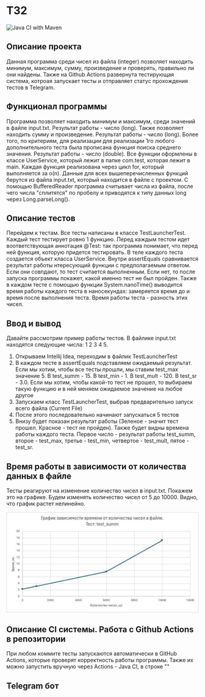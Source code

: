 # ТЗ2


![Java CI with Maven](https://github.com/maxim-safonov/maven/actions/workflows/maven.yml/badge.svg)

## Описание проекта
Данная программа среди чисел из файла (integer) позволяет находить минимум, максимум, сумму, произведение и проверять, правильно ли они найдены. Также на Github Actions развернута тестирующая система, котроая запускает тесты и отправляет статус прохождения тестов в Telegram.

## Функционал программы
Программа позволяет находить минимум и максимум, среди значений в файле input.txt. Результат работы - число (long). Также позволяет находить сумму и произведение. Результат работы - число (long). Более того, по критериям, для реализации для реализации 1го любого дополнительного теста была прописана функция поиска среднего значения. Результат работы - число (double). Все функции оформлены в классе UserService, который лежит в папке сom.test, которая лежит в main. Каждая функция реализована через цикл for, который выполняется за o(n). Данные для всех вышеперечисленных функций берутся из файла input.txt, который находится в файле с проектом. С помощью BufferedReader программа считывает числа из файла, после чего числа "сплитятся" по пробелу и приводятся к типу данных long через Long.parseLong(). 

## Описание тестов
Перейдем к тестам. Все тесты написаны в классе TestLauncherTest. Каждый тест тестирует ровно 1 функцию. Перед каждым тестом идет воответствующая аннотация @Test: так программа понимает, что перед ней функция, которую придется тестировать. В теле каждого теста создается объект класса UserService. Внутри assertEquals сравнивается результат работы нтересующий функции с предполагаемым ответом. Если они совпдают, то тест считается выполненным. Если нет, то после запуска программы покажет, какой именно тест не был пройден. Также в каждом тесте с помощью функции System.nanoTime() выводится время работы каждого теста в наносекундах: замеряется время до и время после выполнения теста. Время работы теста - разность этих чисел. 

## Ввод и вывод 
Давайте рассмотрим пример работы тестов. В файлике input.txt находятся следующие числа: 1 2 3 4 5.
1) Открываем Intellij Idea, переходим в файлик TestLauncherTest
2) В каждом тесте в assertEquals подставляем ожидаемый результат. Если мы хотим, чтобы все тесты прошли, мы ставим test_max значение 5. В test_summ - 15. В test_min - 1. В test_mult - 120. В test_sr - 3.0. Если мы хотим, чтобы какой-то тест не прошел, то выбираем такую функцию и в ней меняем ожидаемое значение на любое другое
3) Запускаем класс TestLauncherTest, выбрав предварительно запуск всего файла (Current File)
4) После этого последовательно начинают запускаться 5 тестов
5) Внизу будет показан результат работы (Зеленое - значит тест прошел. Красное - тест не пройден). Также будет видны времена работы каждого теста. Первое число - результат работы test_summ, второе - test_max, третье - test_min, четвертое - test_mult, пятое - test_sr.

## Время работы в зависимости от количества данных в файле 
Тесты реагируют на изменение количество чисел в input.txt. Покажем это на графике. Будем изменять количество чисел от 5 до 10000. Видно, что график растет нелинейно. 

![Image alt](https://github.com/maxim-safonov/maven/blob/main/2024-05-26%2021.37.00.jpg)

## Описание CI системы. Работа с Github Actions в репозитории
При любом коммите тесты запускаются автоматически в GitHub Actions, которые проверят корректность работы программы. Также их можно запустить вручную через Actions - Java CI, в строке ""

## Telegram бот


